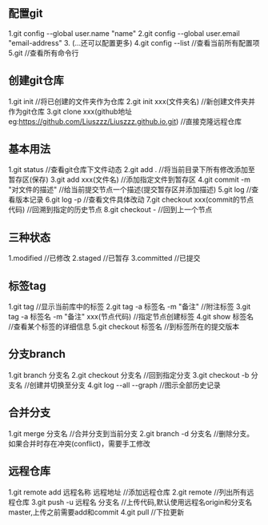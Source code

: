 ## 配置git
1.git config --global user.name "name"
2.git config --global user.email "email-address"
3. (...还可以配置更多)
4.git config --list     //查看当前所有配置项
5.git                   //查看所有命令行

## 创建git仓库
1.git init              //将已创建的文件夹作为仓库
2.git init xxx(文件夹名) //新创建文件夹并作为git仓库
3.git clone xxx(github地址 eg:https://github.com/Liuszzz/Liuszzz.github.io.git) //直接克隆远程仓库

## 基本用法
1.git status            //查看git仓库下文件动态
2.git add .             //将当前目录下所有修改添加至暂存区(保存)
3.git add xxx(文件名)    //添加指定文件到暂存区
4.git commit -m "对文件的描述" //给当前提交节点一个描述(提交暂存区并添加描述)
5.git log               //查看版本记录
6.git log -p            //查看文件具体改动
7.git checkout xxx(commit的节点代码) //回溯到指定的历史节点
8.git checkout -        //回到上一个节点

## 三种状态
1.modified  //已修改
2.staged    //已暂存
3.committed //已提交
<!--获取的Git仓库中的所有文件都是committed状态。
如果你在本地修改了文件a，a的状态就变成modified的；
如果使用git add a，a的状态变成staged；
如果使用git commit，a的状态就变成commited。
当然还有一种文件状态，未跟踪状态（unversioned/untracked）。
通过使用git add可以把未跟踪状态变更为staged；
通过git rm可以将staged或者committed状态变为未跟踪状态。-->

## 标签tag
1.git tag           //显示当前库中的标签
2.git tag -a 标签名 -m "备注" //附注标签
3.git tag -a 标签名 -m "备注" xxx(节点代码) //指定节点创建标签
4.git show 标签名    //查看某个标签的详细信息
5.git checkout 标签名        //到标签所在的提交版本

## 分支branch
1.git branch 分支名
2.git checkout 分支名        //回到指定分支
3.git checkout -b 分支名     //创建并切换至分支
4.git log --all --graph     //图示全部历史记录

## 合并分支
1.git merge 分支名           //合并分支到当前分支
2.git branch -d 分支名       //删除分支。
如果合并时存在冲突(conflict)，需要手工修改

## 远程仓库
1.git remote add 远程名称 远程地址  //添加远程仓库
2.git remote               //列出所有远程仓库
3.git push -u 远程名 分支名        //上传代码,默认使用远程名origin和分支名master,上传之前需要add和commit
4.git pull                         //下拉更新
